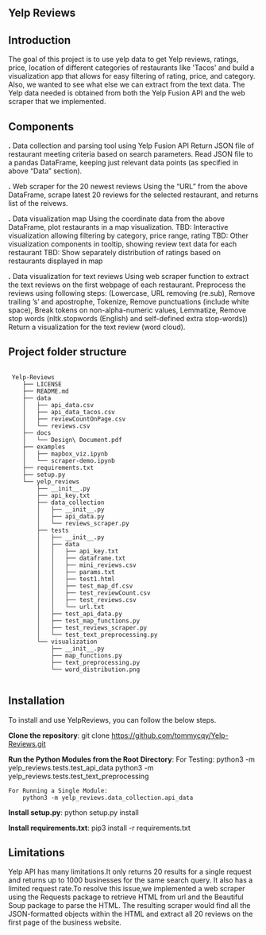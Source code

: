 ## Yelp Reviews


## Introduction 

The goal of this project is to use yelp data to get Yelp reviews, ratings, price, location of different categories of restaurants like 'Tacos' and build a visualization app that allows for easy filtering of rating, price, and category. Also, we wanted to see what else we can extract from the text data. The Yelp data needed is obtained from both the Yelp Fusion API and the web scraper that we implemented. 


## Components

**.** Data collection and parsing tool using Yelp Fusion API
        Return JSON file of restaurant meeting criteria based on search parameters.
        Read JSON file to a pandas DataFrame, keeping just relevant data points (as specified in above “Data” section).

**.** Web scraper for the 20 newest reviews
        Using the “URL” from the above DataFrame, scrape latest 20 reviews for the selected restaurant, and returns list of the reivews.

**.** Data visualization map
        Using the coordinate data from the above DataFrame, plot restaurants in a map visualization.
        TBD: Interactive visualization allowing filtering by category, price range, rating
        TBD: Other visualization components in tooltip, showing review text data for each restaurant
        TBD: Show separately distribution of ratings based on restaurants displayed in map

**.** Data visualization for text reviews
        Using web scraper function to extract the text reviews on the first webpage of each restaurant.
        Preprocess the reviews using following steps:
            (Lowercase, URL removing (re.sub), Remove trailing ’s’ and apostrophe, Tokenize, 
            Remove punctuations (include white space), Break tokens on non-alpha-numeric values, 
            Lemmatize, Remove stop words (nltk.stopwords (English) and self-defined extra stop-words))
        Return a visualization for the text review (word cloud).


## Project folder structure

```

 Yelp-Reviews
    ├── LICENSE
    ├── README.md
    ├── data
    │   ├── api_data.csv
    │   ├── api_data_tacos.csv
    │   ├── reviewCountOnPage.csv
    │   └── reviews.csv
    ├── docs
    │   └── Design\ Document.pdf
    ├── examples
    │   ├── mapbox_viz.ipynb
    │   └── scraper-demo.ipynb
    ├── requirements.txt
    ├── setup.py
    └── yelp_reviews
        ├── __init__.py
        ├── api_key.txt
        ├── data_collection
        │   ├── __init__.py
        │   ├── api_data.py
        │   └── reviews_scraper.py
        ├── tests
        │   ├── __init__.py
        │   ├── data
        │   │   ├── api_key.txt
        │   │   ├── dataframe.txt
        │   │   ├── mini_reviews.csv
        │   │   ├── params.txt
        │   │   ├── test1.html
        │   │   ├── test_map_df.csv
        │   │   ├── test_reviewCount.csv
        │   │   ├── test_reviews.csv
        │   │   └── url.txt
        │   ├── test_api_data.py
        │   ├── test_map_functions.py
        │   ├── test_reviews_scraper.py
        │   └── test_text_preprocessing.py
        └── visualization
            ├── __init__.py
            ├── map_functions.py
            ├── text_preprocessing.py
            └── word_distribution.png
            
```


## Installation

To install and use YelpReviews, you can follow the below steps.

**Clone the repository**: git clone https://github.com/tommycqy/Yelp-Reviews.git

**Run the Python Modules from the Root Directory**: 
    For Testing:
        python3 -m yelp_reviews.tests.test_api_data
        python3 -m yelp_reviews.tests.test_text_preprocessing
    
    For Running a Single Module:
        python3 -m yelp_reviews.data_collection.api_data

**Install setup.py**: python setup.py install

**Install requirements.txt**: pip3 install -r requirements.txt


## Limitations

Yelp API has many limitations.It only returns 20 results for a single request and returns up to 1000 businesses for the same search query. It also has a limited request rate.To resolve this issue,we implemented a web scraper using the Requests package to retrieve HTML from url and the Beautiful Soup package to parse the HTML. The resulting scraper would find all the JSON-formatted objects within the HTML and extract all 20 reviews on the first page of the business website.
